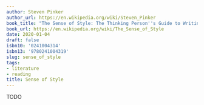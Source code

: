 ```yaml
---
author: Steven Pinker
author_url: https://en.wikipedia.org/wiki/Steven_Pinker
book_title: "The Sense of Style: The Thinking Person''s Guide to Writing in the 21st Century"
book_url: https://en.wikipedia.org/wiki/The_Sense_of_Style
date: 2020-01-04
draft: false
isbn10: '0241004314'
isbn13: '9780241004319'
slug: sense_of_style
tags:
- literature
- reading
title: Sense of Style
---
```


TODO
